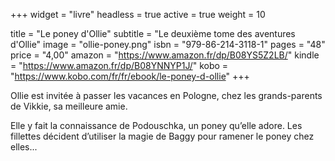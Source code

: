+++
widget = "livre"
headless = true
active = true
weight = 10

title = "Le poney d'Ollie"
subtitle = "Le deuxième tome des aventures d'Ollie"
image = "ollie-poney.png"
isbn = "979-86-214-3118-1"
pages = "48"
price = "4,00"
amazon = "https://www.amazon.fr/dp/B08YS5Z2LB/"
kindle = "https://www.amazon.fr/dp/B08YNNYP1J/"
kobo = "https://www.kobo.com/fr/fr/ebook/le-poney-d-ollie"
+++

Ollie est invitée à passer les vacances en Pologne, chez les grands-parents de Vikkie, sa meilleure amie.

Elle y fait la connaissance de Podouschka, un poney qu’elle adore. Les fillettes décident d’utiliser la magie de Baggy pour ramener le poney chez elles...
